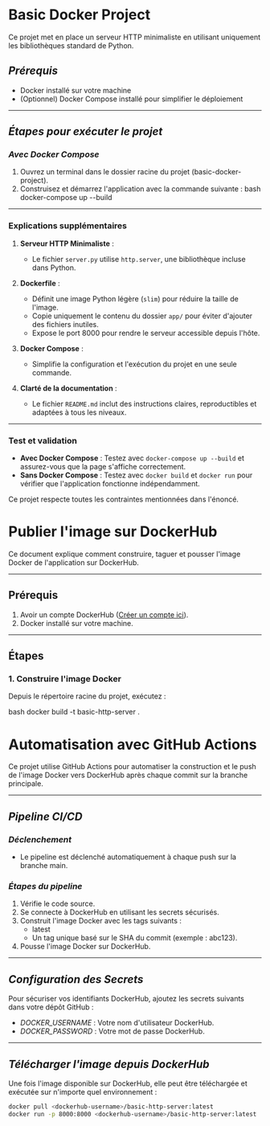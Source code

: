 # Basic Docker Project

Ce projet met en place un serveur HTTP minimaliste en utilisant uniquement les bibliothèques standard de Python.

## *Prérequis*
- Docker installé sur votre machine
- (Optionnel) Docker Compose installé pour simplifier le déploiement

---

## *Étapes pour exécuter le projet*

### *Avec Docker Compose*
1. Ouvrez un terminal dans le dossier racine du projet (basic-docker-project).
2. Construisez et démarrez l'application avec la commande suivante :
   bash
   docker-compose up --build
---

### **Explications supplémentaires**

1. **Serveur HTTP Minimaliste** :
   - Le fichier `server.py` utilise `http.server`, une bibliothèque incluse dans Python.

2. **Dockerfile** :
   - Définit une image Python légère (`slim`) pour réduire la taille de l'image.
   - Copie uniquement le contenu du dossier `app/` pour éviter d'ajouter des fichiers inutiles.
   - Expose le port 8000 pour rendre le serveur accessible depuis l'hôte.

3. **Docker Compose** :
   - Simplifie la configuration et l'exécution du projet en une seule commande.

4. **Clarté de la documentation** :
   - Le fichier `README.md` inclut des instructions claires, reproductibles et adaptées à tous les niveaux.

---

### **Test et validation**

- **Avec Docker Compose** : Testez avec `docker-compose up --build` et assurez-vous que la page s'affiche correctement.
- **Sans Docker Compose** : Testez avec `docker build` et `docker run` pour vérifier que l'application fonctionne indépendamment.

Ce projet respecte toutes les contraintes mentionnées dans l'énoncé.

# Publier l'image sur DockerHub

Ce document explique comment construire, taguer et pousser l'image Docker de l'application sur DockerHub.

---

## **Prérequis**
1. Avoir un compte DockerHub ([Créer un compte ici](https://hub.docker.com/)).
2. Docker installé sur votre machine.

---

## **Étapes**

### **1. Construire l'image Docker**
Depuis le répertoire racine du projet, exécutez :

bash
docker build -t basic-http-server .

# Automatisation avec GitHub Actions

Ce projet utilise GitHub Actions pour automatiser la construction et le push de l'image Docker vers DockerHub après chaque commit sur la branche principale.

---

## *Pipeline CI/CD*

### *Déclenchement*
- Le pipeline est déclenché automatiquement à chaque push sur la branche main.

### *Étapes du pipeline*
1. Vérifie le code source.
2. Se connecte à DockerHub en utilisant les secrets sécurisés.
3. Construit l'image Docker avec les tags suivants :
   - latest
   - Un tag unique basé sur le SHA du commit (exemple : abc123).
4. Pousse l'image Docker sur DockerHub.

---

## *Configuration des Secrets*

Pour sécuriser vos identifiants DockerHub, ajoutez les secrets suivants dans votre dépôt GitHub :

- *DOCKER_USERNAME* : Votre nom d'utilisateur DockerHub.
- *DOCKER_PASSWORD* : Votre mot de passe DockerHub.

---

## *Télécharger l'image depuis DockerHub*

Une fois l'image disponible sur DockerHub, elle peut être téléchargée et exécutée sur n'importe quel environnement :

```bash
docker pull <dockerhub-username>/basic-http-server:latest
docker run -p 8000:8000 <dockerhub-username>/basic-http-server:latest